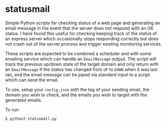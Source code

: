 # statusmail

Simple Python scripts for checking status of a web page and generating an email message in the event that the server does not respond with an OK status. I have found this useful for checking keeping track of the status of an express server which occasionally stops responding correctly but does not crash out of the server process and trigger existing monitoring services. 

These scripts are expected to be combined a scheduler and with some emailing service which can handle an `EmailMessage` output. The script will track the previous up/down state of the target domain and only return with an `EmailMessage` if the status has changed from `UP` to `DOWN` when it was last ran, and the email message can be piped via standard input to a script which can send the email. 

To use, setup your `config.json` with the tag of your sending email, the domain you wish to check, and the emails you wish to target with the generated emails.

To run:

```
$ python3 statusmail.py
```